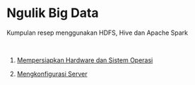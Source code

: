 # Ngulik Big Data
Kumpulan resep menggunakan HDFS, Hive dan Apache Spark

<br>

1. [Mempersiapkan Hardware dan Sistem Operasi](https://github.com/project303/YavaCE-Cookbook/blob/master/Persiapan%20Hardware.md)

2. [Mengkonfigurasi Server](https://github.com/project303/YavaCE-Cookbook/blob/master/Mengkonfigurasi%20Host.md)
